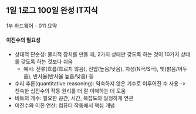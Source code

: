 ## 1일 1로그 100일 완성 IT지식

1부 하드웨어 - 011 요약

#### 이진수의 필요성

- 상대적 단순성: 물리적 장치를 만들 때, 2가지 상태만 갖도록 하는 것이 10가지 상태를 갖도록 하는 것보다 쉬움
  - 예시: 전류(흐름/흐르지 않음), 전압(높음/낮음), 자성(N극/S극), 빛(밝음/어두움), 반사율(반사율 높음/낮음) 등
- 수리 추론(quantitative reasoning): 익숙하지 않은 기수로 이루어진 수 사용 -> 친숙한 십진수의 작동 원리를 더 잘 이해하는 데 도움
- 비트의 개수: 필요한 공간, 시간, 복잡도와 일정하게 연관
- 이진수와 이진 연산: 컴퓨터 작동에서 핵심 개념
